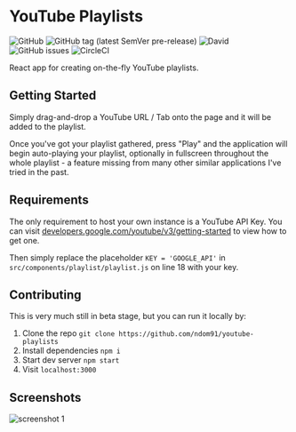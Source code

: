 # YouTube Playlists

![GitHub](https://img.shields.io/github/license/ndom91/youtube-playlists.svg?style=flat-square)
![GitHub tag (latest SemVer pre-release)](https://img.shields.io/github/tag-pre/ndom91/youtube-playlists.svg?&style=flat-square)
![David](https://img.shields.io/david/ndom91/youtube-playlists.svg?style=flat-square)
![GitHub issues](https://img.shields.io/github/issues-raw/ndom91/youtube-playlists.svg?style=flat-square)
![CircleCI](https://img.shields.io/circleci/build/github/ndom91/youtube-playlists.svg?style=flat-square)

React app for creating on-the-fly YouTube playlists.

## Getting Started

Simply drag-and-drop a YouTube URL / Tab onto the page and it will be added to the playlist.

Once you've got your playlist gathered, press "Play" and the application will begin auto-playing your playlist, optionally in fullscreen throughout the whole playlist - a feature missing from many other similar applications I've tried in the past.

## Requirements

The only requirement to host your own instance is a YouTube API Key. You can visit [developers.google.com/youtube/v3/getting-started](https://developers.google.com/youtube/v3/getting-started) to view how to get one. 

Then simply replace the placeholder `KEY = 'GOOGLE_API'` in `src/components/playlist/playlist.js` on line 18 with your key.

## Contributing

This is very much still in beta stage, but you can run it locally by:

1. Clone the repo `git clone https://github.com/ndom91/youtube-playlists`  
2. Install dependencies `npm i`  
3. Start dev server `npm start`  
4. Visit `localhost:3000`

## Screenshots

![screenshot 1](https://imgur.com/80espJg.png)

